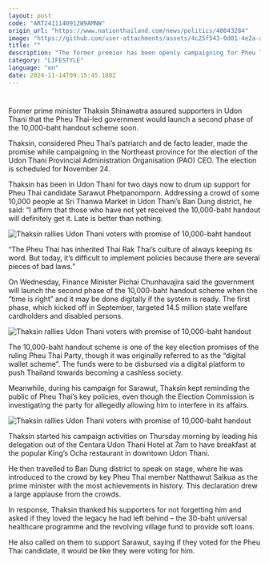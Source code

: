```yaml
---
layout: post
code: "ART2411140912W9AMNW"
origin_url: "https://www.nationthailand.com/news/politics/40043284"
image: "https://github.com/user-attachments/assets/4c25f543-0d01-4e2a-a6d1-b711e40be531"
title: ""
description: "The former premier has been openly campaigning for Pheu Thai’s candidate despite an ongoing probe into his role in the ruling party’s policies"
category: "LIFESTYLE"
language: "en"
date: 2024-11-14T09:15:45.188Z
---
```


# 









Former prime minister Thaksin Shinawatra assured supporters in Udon Thani that the Pheu Thai-led government would launch a second phase of the 10,000-baht handout scheme soon.

Thaksin, considered Pheu Thai’s patriarch and de facto leader, made the promise while campaigning in the Northeast province for the election of the Udon Thani Provincial Administration Organisation (PAO) CEO. The election is scheduled for November 24.

Thaksin has been in Udon Thani for two days now to drum up support for Pheu Thai candidate Sarawut Phetpanomporn. Addressing a crowd of some 10,000 people at Sri Thanwa Market in Udon Thani’s Ban Dung district, he said: “I affirm that those who have not yet received the 10,000-baht handout will definitely get it. Late is better than nothing.

  ![Thaksin rallies Udon Thani voters with promise of 10,000-baht handout](https://github.com/user-attachments/assets/a1a3d926-d8d7-47a5-836e-300fafb5a6f6)

“The Pheu Thai has inherited Thai Rak Thai’s culture of always keeping its word. But today, it’s difficult to implement policies because there are several pieces of bad laws.”

On Wednesday, Finance Minister Pichai Chunhavajira said the government will launch the second phase of the 10,000-baht handout scheme when the “time is right” and it may be done digitally if the system is ready. The first phase, which kicked off in September, targeted 14.5 million state welfare cardholders and disabled persons.

  ![Thaksin rallies Udon Thani voters with promise of 10,000-baht handout](https://github.com/user-attachments/assets/b04f46e0-67a4-402a-bdcc-30238b6687cf)

The 10,000-baht handout scheme is one of the key election promises of the ruling Pheu Thai Party, though it was originally referred to as the “digital wallet scheme”. The funds were to be disbursed via a digital platform to push Thailand towards becoming a cashless society.

Meanwhile, during his campaign for Sarawut, Thaksin kept reminding the public of Pheu Thai’s key policies, even though the Election Commission is investigating the party for allegedly allowing him to interfere in its affairs.

  ![Thaksin rallies Udon Thani voters with promise of 10,000-baht handout](https://github.com/user-attachments/assets/cfa4f8d8-42c3-434b-98f3-26240e5ec76d)

Thaksin started his campaign activities on Thursday morning by leading his delegation out of the Centara Udon Thani Hotel at 7am to have breakfast at the popular King’s Ocha restaurant in downtown Udon Thani.

He then travelled to Ban Dung district to speak on stage, where he was introduced to the crowd by key Pheu Thai member Natthawut Saikua as the prime minister with the most achievements in history. This declaration drew a large applause from the crowds.

In response, Thaksin thanked his supporters for not forgetting him and asked if they loved the legacy he had left behind – the 30-baht universal healthcare programme and the revolving village fund to provide soft loans.

He also called on them to support Sarawut, saying if they voted for the Pheu Thai candidate, it would be like they were voting for him.